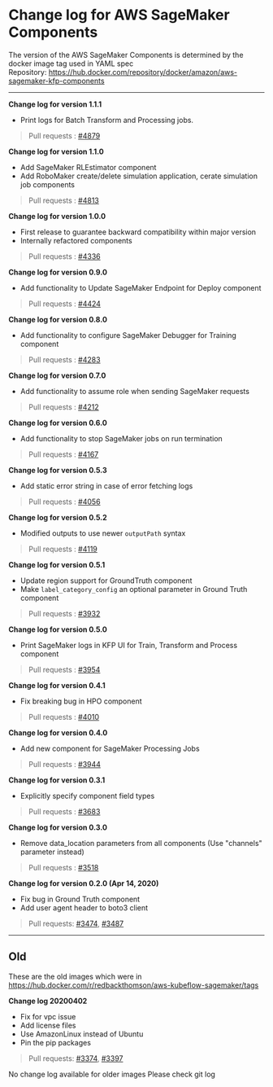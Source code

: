 # Change log for AWS SageMaker Components

The version of the AWS SageMaker Components is determined by the docker image tag used in YAML spec   
Repository:  https://hub.docker.com/repository/docker/amazon/aws-sagemaker-kfp-components

---------------------------------------------
**Change log for version 1.1.1**
- Print logs for Batch Transform and Processing jobs.

> Pull requests : [#4879](https://github.com/kubeflow/pipelines/pull/4879)

**Change log for version 1.1.0**
- Add SageMaker RLEstimator component
- Add RoboMaker create/delete simulation application, cerate simulation job components

> Pull requests : [#4813](https://github.com/kubeflow/pipelines/pull/4813/)

**Change log for version 1.0.0**
- First release to guarantee backward compatibility within major version
- Internally refactored components

> Pull requests : [#4336](https://github.com/kubeflow/pipelines/pull/4336/)

**Change log for version 0.9.0**
- Add functionality to Update SageMaker Endpoint for Deploy component

> Pull requests : [#4424](https://github.com/kubeflow/pipelines/pull/4424/)

**Change log for version 0.8.0**
- Add functionality to configure SageMaker Debugger for Training component

> Pull requests : [#4283](https://github.com/kubeflow/pipelines/pull/4283/)


**Change log for version 0.7.0**
- Add functionality to assume role when sending SageMaker requests

>  Pull requests : [#4212](https://github.com/kubeflow/pipelines/pull/4212)


**Change log for version 0.6.0**
- Add functionality to stop SageMaker jobs on run termination

>  Pull requests : [#4167](https://github.com/kubeflow/pipelines/pull/4167)


**Change log for version 0.5.3**
- Add static error string in case of error fetching logs

>  Pull requests : [#4056](https://github.com/kubeflow/pipelines/pull/4056)


**Change log for version 0.5.2**
- Modified outputs to use newer `outputPath` syntax

> Pull requests : [#4119](https://github.com/kubeflow/pipelines/pull/4119)


**Change log for version 0.5.1**
- Update region support for GroundTruth component
- Make `label_category_config` an optional parameter in Ground Truth component

> Pull requests : [#3932](https://github.com/kubeflow/pipelines/pull/3932)


**Change log for version 0.5.0**
- Print SageMaker logs in KFP UI for Train, Transform and Process component

> Pull requests : [#3954](https://github.com/kubeflow/pipelines/pull/3954)


**Change log for version 0.4.1**
- Fix breaking bug in HPO component

> Pull requests : [#4010](https://github.com/kubeflow/pipelines/pull/4010)


**Change log for version 0.4.0**
- Add new component for SageMaker Processing Jobs

> Pull requests : [#3944](https://github.com/kubeflow/pipelines/pull/3944)


**Change log for version 0.3.1**
- Explicitly specify component field types

> Pull requests : [#3683](https://github.com/kubeflow/pipelines/pull/3683)


**Change log for version 0.3.0**
- Remove data_location parameters from all components
	  (Use "channels" parameter instead)

> Pull requests : [#3518](https://github.com/kubeflow/pipelines/pull/3518)


**Change log for version 0.2.0 (Apr 14, 2020)**
- Fix bug in Ground Truth component
- Add user agent header to boto3 client
  
> Pull requests: [#3474](https://github.com/kubeflow/pipelines/pull/3474), [#3487](https://github.com/kubeflow/pipelines/pull/3487)


---------------------------------------------

## Old

These are the old images which were in https://hub.docker.com/r/redbackthomson/aws-kubeflow-sagemaker/tags

**Change log 20200402**
- Fix for vpc issue 
- Add license files 
- Use AmazonLinux instead of Ubuntu 
- Pin the pip packages 

	
> Pull requests: [#3374](https://github.com/kubeflow/pipelines/pull/3374), [#3397](https://github.com/kubeflow/pipelines/pull/3397)

No change log available for older images 
Please check git log 


